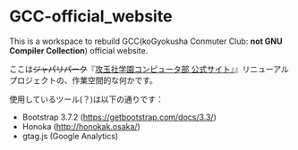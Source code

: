# GCC-official_website
This is a workspace to rebuild GCC(koGyokusha Conmuter Club: **not GNU Compiler Collection**) official website.  
  
ここは~~ジャパリパーク~~『[攻玉社学園コンピュータ部 公式サイト』](http://comb21.web.fc2.com/)』リニューアルプロジェクトの、作業空間的な何かです。  
  
使用しているツール(？)は以下の通りです：  
  - Bootstrap 3.7.2 (https://getbootstrap.com/docs/3.3/)  
  - Honoka (http://honokak.osaka/)  
  - gtag.js (Google Analytics) 